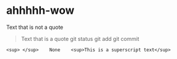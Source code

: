 # ahhhhh-wow
Text that is not a quote

> Text that is a quote
> git status
git add
git commit
```
<sup> </sup>	None	<sup>This is a superscript text</sup>
